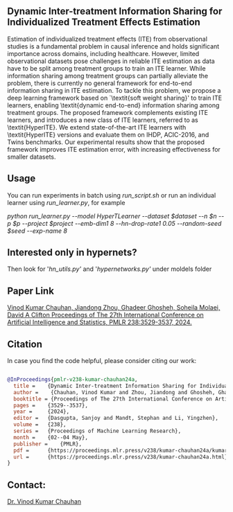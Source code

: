 ## Dynamic Inter-treatment Information Sharing for Individualized Treatment Effects Estimation
Estimation of individualized treatment effects (ITE) from observational studies is a fundamental problem in causal inference and holds significant importance across domains, including healthcare. However, limited observational datasets pose challenges in reliable ITE estimation as data have to be split among treatment groups to train an ITE learner. While information sharing among treatment groups can partially alleviate the problem, there is currently no general framework for end-to-end information sharing in ITE estimation. To tackle this problem, we propose a deep learning framework based on `\textit{soft weight sharing}' to train ITE learners, enabling \textit{dynamic end-to-end} information sharing among treatment groups. The proposed framework complements existing ITE learners, and introduces a new class of ITE learners, referred to as \textit{HyperITE}. We extend state-of-the-art ITE learners with \textit{HyperITE} versions and evaluate them on IHDP, ACIC-2016, and Twins benchmarks. Our experimental results show that the proposed framework improves ITE estimation error, with increasing effectiveness for smaller datasets.

## Usage
You can run experiments in batch using _run_script.sh_ or run an individual learner using _run_learner.py_, for example  

_python run_learner.py --model HyperTLearner --dataset $dataset --n $n --p $p --project $project --emb-dim1 8 --hn-drop-rate1 0.05 --random-seed $seed --exp-name 8_

## Interested only in hypernets?
Then look for '_hn_utils.py'_ and '_hypernetworks.py'_ under moldels folder

## Paper Link
[Vinod Kumar Chauhan, Jiandong Zhou, Ghadeer Ghosheh, Soheila Molaei, David A Clifton Proceedings of The 27th International Conference on Artificial Intelligence and Statistics, PMLR 238:3529-3537, 2024.](https://proceedings.mlr.press/v238/kumar-chauhan24a.html)

## Citation
In case you find the code helpful, please consider citing our work:
```bibtex

@InProceedings{pmlr-v238-kumar-chauhan24a,
  title = 	 {Dynamic Inter-treatment Information Sharing for Individualized Treatment Effects Estimation },
  author =    {Chauhan, Vinod Kumar and Zhou, Jiandong and Ghosheh, Ghadeer and Molaei, Soheila and A Clifton, David},
  booktitle = {Proceedings of The 27th International Conference on Artificial Intelligence and Statistics},
  pages = 	 {3529--3537},
  year = 	 {2024},
  editor = 	 {Dasgupta, Sanjoy and Mandt, Stephan and Li, Yingzhen},
  volume = 	 {238},
  series = 	 {Proceedings of Machine Learning Research},
  month = 	 {02--04 May},
  publisher =    {PMLR},
  pdf = 	 {https://proceedings.mlr.press/v238/kumar-chauhan24a/kumar-chauhan24a.pdf},
  url = 	 {https://proceedings.mlr.press/v238/kumar-chauhan24a.html},
}

```
## Contact:
[Dr. Vinod Kumar Chauhan](https://sites.google.com/site/jmdvinodjmd/)
